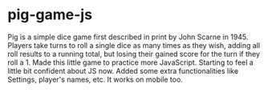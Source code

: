 # pig-game-js
Pig is a simple dice game first described in print by John Scarne in 1945. Players take turns to roll a single dice as many times as they wish, adding all roll results to a running total, but losing their gained score for the turn if they roll a 1. Made this little game to practice more JavaScript. Starting to feel a little bit confident about JS now. Added some extra functionalities like Settings, player's names, etc. It works on mobile too.  
